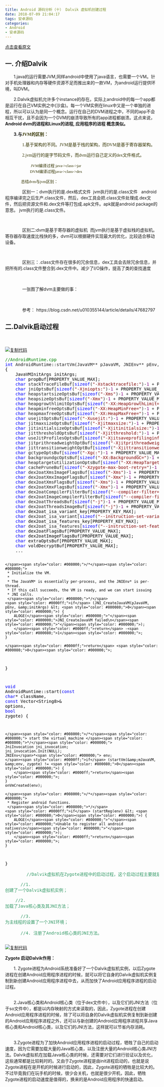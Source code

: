 ```yaml
---
title: Android 源码分析（十） Dalvik 虚拟机创建过程
date: 2018-07-09 21:04:17
tags: 安卓源码
categories: 
- Android
- 安卓源码
---
```


[点击查看原文](https://www.cnblogs.com/bugzone/p/dalvik.html)

<div id="cnblogs_post_body" class="blogpost-body ">
    <h2>一. 介绍Dalvik</h2>
<p>　　1.java的运行需要JVM,同样android中使用了java语言，也需要一个VM。针对手机处理器和内存等硬件资源不足而推出来的一款VM，为android运行提供环境，叫DVM。</p>
<p>　　2.Dalvik虚拟机允许多个instance的存在。实际上android中的每一个app都是运行在自己VM实例之中(沙盒)。每一个VM实例在linux中又是一个单独的进程，所以可以认为是同一个概念。运行在自己的DVM进程之中，不同的app不会相互干扰，且不会因为一个DVM的崩溃导致所有的app进程都崩溃。这点来说，<strong>Android dvm的进程和Linux的进程, 应用程序的进程 概念类似。</strong></p>
<p><strong>　　3.与<span style="color: #333300;"><strong><span style="font-family: Microsoft YaHei;">JVM的区别：</span></strong></span></strong></p>
<p><strong><span style="color: #333300;"><strong><span style="font-family: Microsoft YaHei;">　　　　</span></strong></span></strong><span style="color: #333300;"><span style="font-family: Microsoft YaHei;">1.基于架构的不同。JVM是基于栈的架构，而DVM是基于寄存器架构。</span></span></p>
<p><span style="color: #333300;"><span style="font-family: Microsoft YaHei;">　　　　2.jvm运行的是字节码文件，而dvm运行自己定义的dex文件格式。</span></span></p>
<p><span style="color: #333300;"><span style="font-family: Microsoft YaHei;">　　　　　　<span style="font-size: small;">JVM编译过程 java-&gt;class-&gt;jar</span><br><span style="font-size: small;">　　　　　　 DVM编译过程java-&gt;class-&gt;dex</span></span></span></p>
<p><span style="color: #333300;"><span style="font-family: Microsoft YaHei;"><span style="font-size: small;">　　　　总结dvm与jvm区别：</span></span></span><span style="color: #333300;"><span style="font-family: Microsoft YaHei;"><span style="font-size: small;">　　　　　</span></span></span></p>
<p>　　　　区别一：dvm执行的是.dex格式文件&nbsp; jvm执行的是.class文件&nbsp;&nbsp; android程序编译完之后生产.class文件，然后，dex工具会把.class文件处理成.dex文件，然后把资源文件和.dex文件等打包成.apk文件。apk就是android package的意思。 jvm执行的是.class文件。</p>
<p>&nbsp;</p>
<p>　　　　区别二:dvm是基于寄存器的虚拟机&nbsp; 而jvm执行是基于虚拟栈的虚拟机。寄存器存取速度比栈快的多，dvm可以根据硬件实现最大的优化，比较适合移动设备。</p>
<p>&nbsp;</p>
<p>　　　　区别三：.class文件存在很多的冗余信息，dex工具会去除冗余信息，并把所有的.class文件整合到.dex文件中。减少了I/O操作，提高了类的查找速度</p>
<p>　　　　</p>
<p>　　　　一张图了解dvm主要做的事：</p>
<p>　　　　<img src="https://images2018.cnblogs.com/blog/612293/201807/612293-20180709210031356-2049035324.png" alt=""></p>
<p>　　　　参考：&nbsp;https://blog.csdn.net/u010355144/article/details/47682797</p>
<h2>二.Dalvik启动过程</h2>
<p>　　</p>
<div class="cnblogs_code"><div class="cnblogs_code_toolbar"><span class="cnblogs_code_copy"><a href="javascript:void(0);" onclick="copyCnblogsCode(this)" title="复制代码"><img src="//common.cnblogs.com/images/copycode.gif" alt="复制代码"></a></span></div>
<pre><span style="color: #008000;">//</span><span style="color: #008000;">AndroidRuntime.cpp</span>
<span style="color: #0000ff;">int</span> AndroidRuntime::startVm(JavaVM** pJavaVM, JNIEnv** pEnv, <span style="color: #0000ff;">bool</span><span style="color: #000000;"> zygote)
{
    JavaVMInitArgs initArgs;
    </span><span style="color: #0000ff;">char</span><span style="color: #000000;"> propBuf[PROPERTY_VALUE_MAX];
    </span><span style="color: #0000ff;">char</span> stackTraceFileBuf[<span style="color: #0000ff;">sizeof</span>(<span style="color: #800000;">"</span><span style="color: #800000;">-Xstacktracefile:</span><span style="color: #800000;">"</span>)-<span style="color: #800080;">1</span> +<span style="color: #000000;"> PROPERTY_VALUE_MAX];
    </span><span style="color: #0000ff;">char</span> jniOptsBuf[<span style="color: #0000ff;">sizeof</span>(<span style="color: #800000;">"</span><span style="color: #800000;">-Xjniopts:</span><span style="color: #800000;">"</span>)-<span style="color: #800080;">1</span> +<span style="color: #000000;"> PROPERTY_VALUE_MAX];
    </span><span style="color: #0000ff;">char</span> heapstartsizeOptsBuf[<span style="color: #0000ff;">sizeof</span>(<span style="color: #800000;">"</span><span style="color: #800000;">-Xms</span><span style="color: #800000;">"</span>)-<span style="color: #800080;">1</span> +<span style="color: #000000;"> PROPERTY_VALUE_MAX];
    </span><span style="color: #0000ff;">char</span> heapsizeOptsBuf[<span style="color: #0000ff;">sizeof</span>(<span style="color: #800000;">"</span><span style="color: #800000;">-Xmx</span><span style="color: #800000;">"</span>)-<span style="color: #800080;">1</span> +<span style="color: #000000;"> PROPERTY_VALUE_MAX];
    </span><span style="color: #0000ff;">char</span> heapgrowthlimitOptsBuf[<span style="color: #0000ff;">sizeof</span>(<span style="color: #800000;">"</span><span style="color: #800000;">-XX:HeapGrowthLimit=</span><span style="color: #800000;">"</span>)-<span style="color: #800080;">1</span> +<span style="color: #000000;"> PROPERTY_VALUE_MAX];
    </span><span style="color: #0000ff;">char</span> heapminfreeOptsBuf[<span style="color: #0000ff;">sizeof</span>(<span style="color: #800000;">"</span><span style="color: #800000;">-XX:HeapMinFree=</span><span style="color: #800000;">"</span>)-<span style="color: #800080;">1</span> +<span style="color: #000000;"> PROPERTY_VALUE_MAX];
    </span><span style="color: #0000ff;">char</span> heapmaxfreeOptsBuf[<span style="color: #0000ff;">sizeof</span>(<span style="color: #800000;">"</span><span style="color: #800000;">-XX:HeapMaxFree=</span><span style="color: #800000;">"</span>)-<span style="color: #800080;">1</span> +<span style="color: #000000;"> PROPERTY_VALUE_MAX];
    </span><span style="color: #0000ff;">char</span> usejitOptsBuf[<span style="color: #0000ff;">sizeof</span>(<span style="color: #800000;">"</span><span style="color: #800000;">-Xusejit:</span><span style="color: #800000;">"</span>)-<span style="color: #800080;">1</span> +<span style="color: #000000;"> PROPERTY_VALUE_MAX];
    </span><span style="color: #0000ff;">char</span> jitmaxsizeOptsBuf[<span style="color: #0000ff;">sizeof</span>(<span style="color: #800000;">"</span><span style="color: #800000;">-Xjitmaxsize:</span><span style="color: #800000;">"</span>)-<span style="color: #800080;">1</span> +<span style="color: #000000;"> PROPERTY_VALUE_MAX];
    </span><span style="color: #0000ff;">char</span> jitinitialsizeOptsBuf[<span style="color: #0000ff;">sizeof</span>(<span style="color: #800000;">"</span><span style="color: #800000;">-Xjitinitialsize:</span><span style="color: #800000;">"</span>)-<span style="color: #800080;">1</span> +<span style="color: #000000;"> PROPERTY_VALUE_MAX];
    </span><span style="color: #0000ff;">char</span> jitthresholdOptsBuf[<span style="color: #0000ff;">sizeof</span>(<span style="color: #800000;">"</span><span style="color: #800000;">-Xjitthreshold:</span><span style="color: #800000;">"</span>)-<span style="color: #800080;">1</span> +<span style="color: #000000;"> PROPERTY_VALUE_MAX];
    </span><span style="color: #0000ff;">char</span> useJitProfilesOptsBuf[<span style="color: #0000ff;">sizeof</span>(<span style="color: #800000;">"</span><span style="color: #800000;">-Xjitsaveprofilinginfo:</span><span style="color: #800000;">"</span>)-<span style="color: #800080;">1</span> +<span style="color: #000000;"> PROPERTY_VALUE_MAX];
    </span><span style="color: #0000ff;">char</span> jitprithreadweightOptBuf[<span style="color: #0000ff;">sizeof</span>(<span style="color: #800000;">"</span><span style="color: #800000;">-Xjitprithreadweight:</span><span style="color: #800000;">"</span>)-<span style="color: #800080;">1</span> +<span style="color: #000000;"> PROPERTY_VALUE_MAX];
    </span><span style="color: #0000ff;">char</span> jittransitionweightOptBuf[<span style="color: #0000ff;">sizeof</span>(<span style="color: #800000;">"</span><span style="color: #800000;">-Xjittransitionweight:</span><span style="color: #800000;">"</span>)-<span style="color: #800080;">1</span> +<span style="color: #000000;"> PROPERTY_VALUE_MAX];
    </span><span style="color: #0000ff;">char</span> gctypeOptsBuf[<span style="color: #0000ff;">sizeof</span>(<span style="color: #800000;">"</span><span style="color: #800000;">-Xgc:</span><span style="color: #800000;">"</span>)-<span style="color: #800080;">1</span> +<span style="color: #000000;"> PROPERTY_VALUE_MAX];
    </span><span style="color: #0000ff;">char</span> backgroundgcOptsBuf[<span style="color: #0000ff;">sizeof</span>(<span style="color: #800000;">"</span><span style="color: #800000;">-XX:BackgroundGC=</span><span style="color: #800000;">"</span>)-<span style="color: #800080;">1</span> +<span style="color: #000000;"> PROPERTY_VALUE_MAX];
    </span><span style="color: #0000ff;">char</span> heaptargetutilizationOptsBuf[<span style="color: #0000ff;">sizeof</span>(<span style="color: #800000;">"</span><span style="color: #800000;">-XX:HeapTargetUtilization=</span><span style="color: #800000;">"</span>)-<span style="color: #800080;">1</span> +<span style="color: #000000;"> PROPERTY_VALUE_MAX];
    </span><span style="color: #0000ff;">char</span> cachePruneBuf[<span style="color: #0000ff;">sizeof</span>(<span style="color: #800000;">"</span><span style="color: #800000;">-Xzygote-max-boot-retry=</span><span style="color: #800000;">"</span>)-<span style="color: #800080;">1</span> +<span style="color: #000000;"> PROPERTY_VALUE_MAX];
    </span><span style="color: #0000ff;">char</span> dex2oatXmsImageFlagsBuf[<span style="color: #0000ff;">sizeof</span>(<span style="color: #800000;">"</span><span style="color: #800000;">-Xms</span><span style="color: #800000;">"</span>)-<span style="color: #800080;">1</span> +<span style="color: #000000;"> PROPERTY_VALUE_MAX];
    </span><span style="color: #0000ff;">char</span> dex2oatXmxImageFlagsBuf[<span style="color: #0000ff;">sizeof</span>(<span style="color: #800000;">"</span><span style="color: #800000;">-Xmx</span><span style="color: #800000;">"</span>)-<span style="color: #800080;">1</span> +<span style="color: #000000;"> PROPERTY_VALUE_MAX];
    </span><span style="color: #0000ff;">char</span> dex2oatXmsFlagsBuf[<span style="color: #0000ff;">sizeof</span>(<span style="color: #800000;">"</span><span style="color: #800000;">-Xms</span><span style="color: #800000;">"</span>)-<span style="color: #800080;">1</span> +<span style="color: #000000;"> PROPERTY_VALUE_MAX];
    </span><span style="color: #0000ff;">char</span> dex2oatXmxFlagsBuf[<span style="color: #0000ff;">sizeof</span>(<span style="color: #800000;">"</span><span style="color: #800000;">-Xmx</span><span style="color: #800000;">"</span>)-<span style="color: #800080;">1</span> +<span style="color: #000000;"> PROPERTY_VALUE_MAX];
    </span><span style="color: #0000ff;">char</span> dex2oatCompilerFilterBuf[<span style="color: #0000ff;">sizeof</span>(<span style="color: #800000;">"</span><span style="color: #800000;">--compiler-filter=</span><span style="color: #800000;">"</span>)-<span style="color: #800080;">1</span> +<span style="color: #000000;"> PROPERTY_VALUE_MAX];
    </span><span style="color: #0000ff;">char</span> dex2oatImageCompilerFilterBuf[<span style="color: #0000ff;">sizeof</span>(<span style="color: #800000;">"</span><span style="color: #800000;">--compiler-filter=</span><span style="color: #800000;">"</span>)-<span style="color: #800080;">1</span> +<span style="color: #000000;"> PROPERTY_VALUE_MAX];
    </span><span style="color: #0000ff;">char</span> dex2oatThreadsBuf[<span style="color: #0000ff;">sizeof</span>(<span style="color: #800000;">"</span><span style="color: #800000;">-j</span><span style="color: #800000;">"</span>)-<span style="color: #800080;">1</span> +<span style="color: #000000;"> PROPERTY_VALUE_MAX];
    </span><span style="color: #0000ff;">char</span> dex2oatThreadsImageBuf[<span style="color: #0000ff;">sizeof</span>(<span style="color: #800000;">"</span><span style="color: #800000;">-j</span><span style="color: #800000;">"</span>)-<span style="color: #800080;">1</span> +<span style="color: #000000;"> PROPERTY_VALUE_MAX];
    </span><span style="color: #0000ff;">char</span><span style="color: #000000;"> dex2oat_isa_variant_key[PROPERTY_KEY_MAX];
    </span><span style="color: #0000ff;">char</span> dex2oat_isa_variant[<span style="color: #0000ff;">sizeof</span>(<span style="color: #800000;">"</span><span style="color: #800000;">--instruction-set-variant=</span><span style="color: #800000;">"</span>) -<span style="color: #800080;">1</span> +<span style="color: #000000;"> PROPERTY_VALUE_MAX];
    </span><span style="color: #0000ff;">char</span><span style="color: #000000;"> dex2oat_isa_features_key[PROPERTY_KEY_MAX];
    </span><span style="color: #0000ff;">char</span> dex2oat_isa_features[<span style="color: #0000ff;">sizeof</span>(<span style="color: #800000;">"</span><span style="color: #800000;">--instruction-set-features=</span><span style="color: #800000;">"</span>) -<span style="color: #800080;">1</span> +<span style="color: #000000;"> PROPERTY_VALUE_MAX];
    </span><span style="color: #0000ff;">char</span><span style="color: #000000;"> dex2oatFlagsBuf[PROPERTY_VALUE_MAX];
    </span><span style="color: #0000ff;">char</span><span style="color: #000000;"> dex2oatImageFlagsBuf[PROPERTY_VALUE_MAX];
    </span><span style="color: #0000ff;">char</span><span style="color: #000000;"> extraOptsBuf[PROPERTY_VALUE_MAX];
    </span><span style="color: #0000ff;">char</span><span style="color: #000000;"> voldDecryptBuf[PROPERTY_VALUE_MAX];
    ...
    
    </span><span style="color: #008000;">/*</span><span style="color: #008000;">
     * Initialize the VM.
     *
     * The JavaVM* is essentially per-process, and the JNIEnv* is per-thread.
     * If this call succeeds, the VM is ready, and we can start issuing
     * JNI calls.
     </span><span style="color: #008000;">*/</span>
    <span style="color: #0000ff;">if</span> (JNI_CreateJavaVM(pJavaVM, pEnv, &amp;initArgs) &lt; <span style="color: #800080;">0</span><span style="color: #000000;">) {
        ALOGE(</span><span style="color: #800000;">"</span><span style="color: #800000;">JNI_CreateJavaVM failed\n</span><span style="color: #800000;">"</span><span style="color: #000000;">);
        </span><span style="color: #0000ff;">return</span> -<span style="color: #800080;">1</span><span style="color: #000000;">;
    }

    </span><span style="color: #0000ff;">return</span> <span style="color: #800080;">0</span><span style="color: #000000;">;
}

</span><span style="color: #0000ff;">void</span> AndroidRuntime::start(<span style="color: #0000ff;">const</span> <span style="color: #0000ff;">char</span>* className, <span style="color: #0000ff;">const</span> Vector&lt;String8&gt;&amp; options, <span style="color: #0000ff;">bool</span><span style="color: #000000;"> zygote)
{
    
    </span><span style="color: #008000;">/*</span><span style="color: #008000;"> start the virtual machine </span><span style="color: #008000;">*/</span><span style="color: #000000;">
    JniInvocation jni_invocation;
    jni_invocation.Init(NULL);
    JNIEnv</span>*<span style="color: #000000;"> env;
    </span><span style="color: #0000ff;">if</span> (startVm(&amp;mJavaVM, &amp;env, zygote) != <span style="color: #800080;">0</span><span style="color: #000000;">) {
        </span><span style="color: #0000ff;">return</span><span style="color: #000000;">;
    }
    onVmCreated(env);

    </span><span style="color: #008000;">/*</span><span style="color: #008000;">
     * Register android functions.
     </span><span style="color: #008000;">*/</span>
    <span style="color: #0000ff;">if</span> (startReg(env) &lt; <span style="color: #800080;">0</span><span style="color: #000000;">) {
        ALOGE(</span><span style="color: #800000;">"</span><span style="color: #800000;">Unable to register all android natives\n</span><span style="color: #800000;">"</span><span style="color: #000000;">);
        </span><span style="color: #0000ff;">return</span><span style="color: #000000;">;
    }

}<br><br><span style="color: #339966;">　　　　　//Dalvik虚拟机在Zygote进程中的启动过程，这个启动过程主要就是完成了以下四个事情：</span><br><span style="color: #339966;">&nbsp; &nbsp; &nbsp; &nbsp; //1. 创建了一个Dalvik虚拟机实例；</span><br><span style="color: #339966;">&nbsp; &nbsp; &nbsp; &nbsp; //2. 加载了Java核心类及其JNI方法；</span><br><span style="color: #339966;">&nbsp; &nbsp; &nbsp; &nbsp; //3. 为主线程的设置了一个JNI环境；</span><br><span style="color: #339966;">&nbsp; &nbsp; &nbsp; &nbsp; //4. 注册了Android核心类的JNI方法。</span><br></span></pre>
<div class="cnblogs_code_toolbar"><span class="cnblogs_code_copy"><a href="javascript:void(0);" onclick="copyCnblogsCode(this)" title="复制代码"><img src="//common.cnblogs.com/images/copycode.gif" alt="复制代码"></a></span></div></div>
<p><strong>Zygote 启动Dalvik作用：</strong></p>
<p>　　1. Zygote进程为Android系统准备好了一个Dalvik虚拟机实例，以后Zygote进程在创建Android应用程序进程的时候，就可以将它自身的Dalvik虚拟机实例复制到新创建Android应用程序进程中去，从而加快了Android应用程序进程的启动过程。</p>
<p><br>　　2.Java核心类和Android核心类（位于dex文件中），以及它们的JNI方法（位于so文件中），都是以内存映射的方式来读取的，因此，Zygote进程在创建Android应用程序进程的时候，除了可以将自身的Dalvik虚拟机实例复制到新创建的Android应用程序进程之外，还可以与新创建的Android应用程序进程共享Java核心类和Android核心类，以及它们的JNI方法，这样就可以节省内存消耗。</p>
<p><br>　　3.Zygote进程为了加快Android应用程序进程的启动过程，牺牲了自己的启动速度，因为它需要加载大量的Java核心类，以及注册大量的Android核心类JNI方法。Dalvik虚拟机在加载Java核心类的时候，还需要对它们进行验证以及优化，这些通常都是比较耗时的。又由于Zygote进程是由init进程启动的，也就是说Zygote进程在是开机的时候进行启动的，因此，Zygote进程的牺牲是比较大的。不过毕竟我们在玩手机的时候，很少会关机，也就是很少开机，因此，牺牲Zygote进程的启动速度是值得的，换来的是Android应用程序的快速启动。</p>
</div>